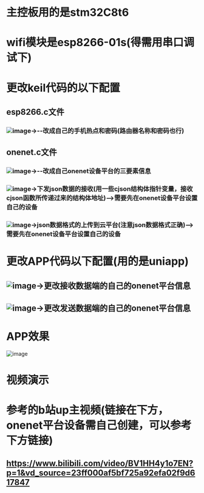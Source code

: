 # 主控板用的是stm32C8t6
# wifi模块是esp8266-01s(得需用串口调试下)



# 更改keil代码的以下配置
## esp8266.c文件
### ![image](https://github.com/user-attachments/assets/ab1220de-4d53-4058-982f-d3283adffb66)->--改成自己的手机热点和密码(路由器名称和密码也行)
## onenet.c文件
### ![image](https://github.com/user-attachments/assets/aba64853-329a-4443-8f46-a2cb65a2f041)->--改成自己onenet设备平台的三要素信息
### ![image](https://github.com/user-attachments/assets/9ec36da7-d549-4c8c-a366-bdf343872170)->下发json数据的接收(用一些cjson结构体指针变量，接收cjson函数所传递过来的结构体地址)-->需要先在onenet设备平台设置自己的设备
### ![image](https://github.com/user-attachments/assets/82dbba15-02c5-4f6f-b706-4eb5680938e2)->json数据格式的上传到云平台(注意json数据格式正确)-->需要先在onenet设备平台设置自己的设备
# 更改APP代码以下配置(用的是uniapp)
## ![image](https://github.com/user-attachments/assets/2598a058-eedf-4268-8c7b-e7c6c23237cb)->更改接收数据端的自己的onenet平台信息
## ![image](https://github.com/user-attachments/assets/6ad10965-5608-48bd-96de-53760989bf30)->更改发送数据端的自己的onenet平台信息


# APP效果
![image](https://github.com/user-attachments/assets/b53cf548-bc99-4e2c-9014-f8623fa05a5d)
# 视频演示
# 参考的b站up主视频(链接在下方，onenet平台设备需自己创建，可以参考下方链接)
## https://www.bilibili.com/video/BV1HH4y1o7EN?p=1&vd_source=23ff000af5bf725a92efa02f9d617847









